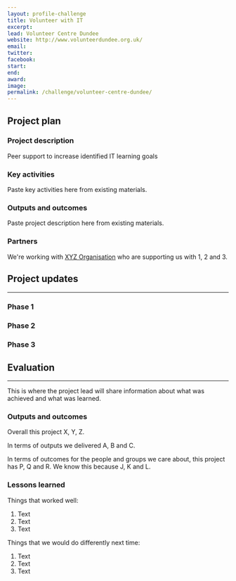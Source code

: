 ```yaml
---
layout: profile-challenge
title: Volunteer with IT
excerpt: 
lead: Volunteer Centre Dundee
website: http://www.volunteerdundee.org.uk/
email: 
twitter: 
facebook: 
start: 
end: 
award: 
image:
permalink: /challenge/volunteer-centre-dundee/
---
```


## **Project plan**

### Project description

Peer support to increase identified IT learning goals

### Key activities

Paste key activities here from existing materials.

### Outputs and outcomes

Paste project description here from existing materials.

### Partners

We're working with [XYZ Organisation](/charter/xyz-org/) who are supporting us with 1, 2 and 3.


## **Project updates**

---

### Phase 1


### Phase 2


### Phase 3


## **Evaluation**

---

This is where the project lead will share information about what was achieved and what was learned.

### Outputs and outcomes

Overall this project X, Y, Z.

In terms of outputs we delivered A, B and C.

In terms of outcomes for the people and groups we care about, this project has P, Q and R. We know this because J, K and L.

### Lessons learned

Things that worked well:

1. Text
2. Text
3. Text

Things that we would do differently next time:

1. Text
2. Text
3. Text
